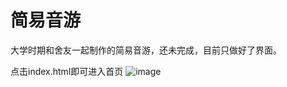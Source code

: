 # 简易音游
大学时期和舍友一起制作的简易音游，还未完成，目前只做好了界面。

点击index.html即可进入首页
![image](https://github.com/motortor/Simple-Rhythm-Game-Incomplete/blob/main/index.png)
